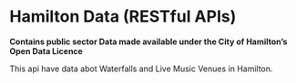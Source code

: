 # Hamilton Data (RESTful APIs)

**Contains public sector Data made available under the City of Hamilton’s Open Data Licence**

This api have data abot Waterfalls and Live Music Venues in Hamilton.

